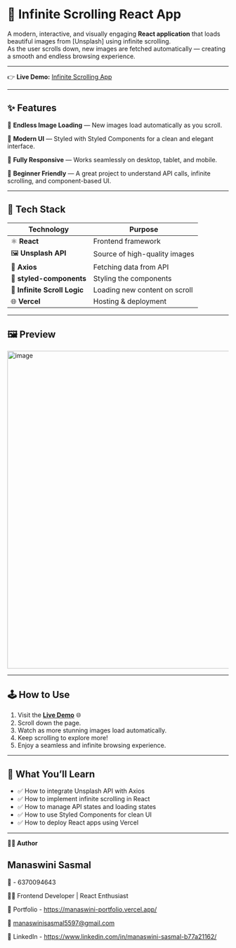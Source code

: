 # 🌄 Infinite Scrolling React App

A modern, interactive, and visually engaging **React application** that loads beautiful images from [Unsplash] using infinite scrolling.  
As the user scrolls down, new images are fetched automatically — creating a smooth and endless browsing experience.

----

👉 **Live Demo:** [Infinite Scrolling App](https://infinite-scrolling-react-js.vercel.app/)

----


## ✨ Features

📸 **Endless Image Loading** — New images load automatically as you scroll.  

🎨 **Modern UI** — Styled with Styled Components for a clean and elegant interface. 

📱 **Fully Responsive** — Works seamlessly on desktop, tablet, and mobile.

🧠 **Beginner Friendly** — A great project to understand API calls, infinite scrolling, and component-based UI.

----

## 🚀 Tech Stack

| Technology                     | Purpose                                  |
|----------------------------------|-------------------------------------------|
| ⚛️ **React**                     | Frontend framework                        |
| 🖼️ **Unsplash API**             | Source of high-quality images            |
| 📡 **Axios**                     | Fetching data from API                   |
| 💅 **styled-components**        | Styling the components                   |
| 🔁 **Infinite Scroll Logic**    | Loading new content on scroll            |
| 🌐 **Vercel**                   | Hosting & deployment                     |

----

## 🖼️ Preview
<img width="1365" height="724" alt="image" src="https://github.com/user-attachments/assets/4d9e07e2-7921-448f-9a27-231aec9f77e5" />

----

## 🕹️ How to Use

1. Visit the **[Live Demo](https://infinite-scrolling-react-js.vercel.app/)** 🌐  
2. Scroll down the page.  
3. Watch as more stunning images load automatically.  
4. Keep scrolling to explore more!  
5. Enjoy a seamless and infinite browsing experience.

----

## 🧠 What You’ll Learn
- ✅ How to integrate Unsplash API with Axios  
- ✅ How to implement infinite scrolling in React  
- ✅ How to manage API states and loading states  
- ✅ How to use Styled Components for clean UI  
- ✅ How to deploy React apps using Vercel

----

**🙋‍♀️ Author**

## Manaswini Sasmal

📲 - 6370094643

👩‍💻 Frontend Developer | React Enthusiast

🔗 Portfolio - https://manaswini-portfolio.vercel.app/

📧 manaswinisasmal5597@gmail.com

🔗 LinkedIn - https://www.linkedin.com/in/manaswini-sasmal-b77a21162/




